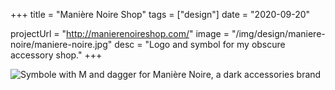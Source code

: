 +++
title = "Manière Noire Shop"
tags = ["design"]
date = "2020-09-20"

projectUrl = "http://manierenoireshop.com/"
image = "/img/design/maniere-noire/maniere-noire.jpg"
desc = "Logo and symbol for my obscure accessory shop."
+++

![Symbole with M and dagger for Manière Noire, a dark accessories brand](/img/design/maniere-noire/maniere-noire.jpg)
